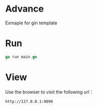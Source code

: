 # Advance
Exmaple for gin template

# Run
```go
go run main.go
```

# View
Use the browser to visit the following url：
```
http://127.0.0.1:9090
```

